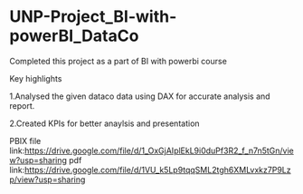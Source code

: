 # UNP-Project_BI-with-powerBI_DataCo

Completed this project as a part of BI with powerbi course 

Key highlights 

1.Analysed the given dataco data using DAX for accurate analysis and report.

2.Created KPIs for better anaylsis and presentation

PBIX file link:https://drive.google.com/file/d/1_OxGjAIplEkL9i0duPf3R2_f_n7n5tGn/view?usp=sharing
pdf link:https://drive.google.com/file/d/1VU_k5Lp9tqqSML2tgh6XMLvxkz7P9Lzp/view?usp=sharing
